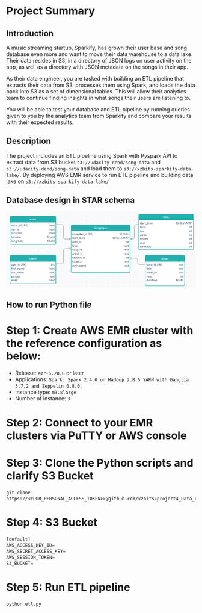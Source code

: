 # Project Summary
## Introduction
A music streaming startup, Sparkify, has grown their user base and song database even more and want to move their data 
warehouse to a data lake. Their data resides in S3, in a directory of JSON logs on user activity on the app, as well as
a directory with JSON metadata on the songs in their app.

As their data engineer, you are tasked with building an ETL pipeline that extracts their data from S3, processes them
using Spark, and loads the data back into S3 as a set of dimensional tables. This will allow their analytics team to
continue finding insights in what songs their users are listening to.

You will be able to test your database and ETL pipeline by running queries given to you by the analytics team from 
Sparkify and compare your results with their expected results.

## Description
The project includes an ETL pipeline using Spark with Pyspark API to extract data from S3 bucket
`s3://udacity-dend/song-data` and `s3://udacity-dend/song-data` and load them to `s3://xzbits-sparkify-data-lake/`.
By deploying AWS EMR service to run ETL pipeline and building data lake on `s3://xzbits-sparkify-data-lake/`

## Database design in STAR schema
![Sparkify_star_schema.PNG](project3_star_schema.png "sparkifydb STAR schema")

## How to run Python file
# Step 1: Create AWS EMR cluster with the reference configuration as below:
* Release: `emr-5.20.0` or later
* Applications: `Spark: Spark 2.4.0 on Hadoop 2.8.5 YARN with Ganglia 3.7.2 and Zeppelin 0.8.0`
* Instance type: `m3.xlarge`
* Number of instance: `3`

# Step 2: Connect to your EMR clusters via PuTTY or AWS console

# Step 3: Clone the Python scripts and clarify S3 Bucket
```commandline
git clone https://<YOUR_PERSONAL_ACCESS_TOKEN>>@github.com/xzbits/project4_Data_Lake_DE_ND.git
```

# Step 4: S3 Bucket
```buildoutcfg
[default]
AWS_ACCESS_KEY_ID=
AWS_SECRET_ACCESS_KEY=
AWS_SESSION_TOKEN=
S3_BUCKET=
```
# Step 5: Run ETL pipeline
```commandline
python etl.py
```